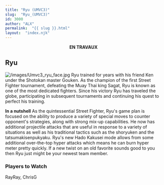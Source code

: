 ```yaml
---
title: "Ryu (UMVC3)"
slug:  "Ryu_(UMVC3)"
id: 3000
author: "ALX"
permalink:  "{{ slug }}.html"
layout:  "index.njk"
---
```


<center>

**EN TRAVAUX**

</center>

## Ryu

![](/images/Umvc3_ryu_face.jpg‎ "/images/Umvc3_ryu_face.jpg‎") Ryu trained
for years with his friend Ken under the Shotokan master Gouken. As the
champion of the first Street Fighter tournament, defeating the Muay Thai
king Sagat, Ryu is known as one of the most dedicated fighters. Since
his victory Ryu has traveled the globe, participating in subsequent
tournaments and continuing his quest to perfect his training.

**In a nutshell** As the quintessential Street Fighter, Ryu's game plan
is focused on the ability to produce a variety of special moves to
counter opponent's strategies, along with strong mix-up capabilities. He
now has additional projectile attacks that are useful in response to a
variety of situations as well as his traditional tactics such as the
shoryuken and the tatsumakisenpukyaku. Ryu's new Hado Kakusei mode
allows from some additional over-the-top hyper attacks which means he
can burn hyper meter pretty quickly. If a new twist on an old favorite
sounds good to you then Ryu just might be your newest team member.

### Players to Watch

RayRay, ChrisG
